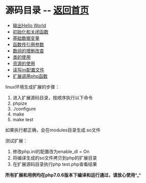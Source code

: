 # 源码目录 -- [返回首页](https://github.com/wzx19840423/php-extension/)
* [输出Hello World](/src/hello)
* [初始化和关闭函数](/src/init)
* [基础数据变量](/src/variable)
* [函数传引用参数](/src/reference)
* [数组的增删改查](/src/array)
* [类的使用](/src/class)
* [资源的使用](/src/resource)
* [读写ini配置文件](/src/ini)
* [扩展调用php函数](/src/callback)

linux环境生成扩展的步骤：

1. 进入扩展源码目录，按顺序执行以下命令
2. phpize
3. ./configure
4. make
5. make test

如果执行都正确，会在modules目录生成.so文件

测试扩展：

1. 修改php.ini的配置改为enable_dl = On
2. 将编译生成的so文件拷贝到php的扩展目录
3. 在扩展源码目录执行php test.php查看结果

**所有扩展和用例均在php7.0.6版本下编译和运行通过，请放心使用^_^**
